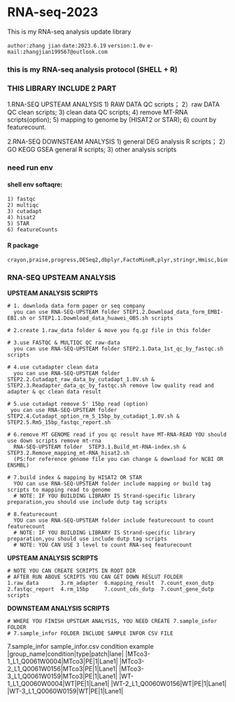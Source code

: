 # RNA-seq-2023
This is my RNA-seq  analysis update library

``` author:zhang jian ```
``` date:2023.6.19 ```
``` version:1.0v ```
``` e-mail:zhangjian199567@outlook.com ```

### this is my RNA-seq analysis protocol (SHELL + R)
### THIS LIBRARY INCLUDE 2 PART
  1.RNA-SEQ UPSTEAM ANALYSIS
    1) RAW DATA QC scripts；
    2）raw DATA QC clean scripts;
    3) clean data  QC scripts;
    4) remove MT-RNA scripts(option);
    5) mapping to genome by (HISAT2 or STAR);
    6) count by featurecount.
  
  2.RNA-SEQ DOWNSTEAM ANALYSIS 
    1) general DEG analysis R scripts；
    2）GO KEGG GSEA general R scripts;
    3) other analysis scripts
    
### need run env
#### shell env softaqre:
    1) fastqc
    2) multiqc
    3) cutadapt
    4) hisat2
    5) STAR
    6) featureCounts

#### R package
```
crayon,praise,progress,DESeq2,dbplyr,FactoMineR,plyr,stringr,Hmisc,biomaRt,ggridges,latex2exp,ggpubr,ggthemes,ggrepel,rtracklayer,ggridges,RColorBrewer,pheatmap,dplyr.plotly,htmlwidgetsshiny,reshape2,clusterProfiler,topGO,dbplyr,pathview,DOSE,org.Mm.eg.db,tidyr,dplyr,forcats,ggplot2,ggpubr,enrichplot,cowplot,stringr,RColorBrewer

```

### RNA-SEQ UPSTEAM ANALYSIS
**UPSTEAM ANALYSIS SCRIPTS**
```
# 1. downloda data form paper or seq company 
  you can use RNA-SEQ-UPSTEAM folder STEP1.2.Dowmload_data_form_EMBI-EBI.sh or STEP1.1.Dowmload_data_huawei_OBS.sh scripts 

# 2.create 1.raw_data folder & move you fq.gz file in this folder

# 3.use FASTQC & MULTIQC QC raw-data
  you can use RNA-SEQ-UPSTEAM folder STEP2.1.Data_1st_qc_by_fastqc.sh scripts
  
# 4.use cutadapter clean data
  you can use RNA-SEQ-UPSTEAM folder STEP2.2.Cutadapt_raw_data_by_cutadapt_1.0V.sh & STEP2.3.Readapter_data_qc_by_fastqc.sh remove low quality read and adapter & qc clean data result
  
# 5.use cutadapt remove 5' 15bp read (option)
 you can use RNA-SEQ-UPSTEAM folder STEP2.4.Cutadapt_option_rm_5_15bp_by_cutadapt_1.0V.sh & STEP2.5.Rm5_15bp_fastqc_report.sh
 
# 6.remove MT GENOME read if you qc result have MT-RNA-READ YOU should use down scripts remove mt-rna
  RNA-SEQ-UPSTEAM folder  STEP3.1.Build_mt-RNA-index.sh & STEP3.2.Remove_mapping_mt-RNA_hisat2.sh
  (PS:for reference genome file you can change & download for NCBI OR ENSMBL)
  
# 7.build index & mapping by HISAT2 OR STAR
  YOU can use RNA-SEQ-UPSTEAM folder include mapping or build tag scripts to mapping read to genome
  # NOTE: IF YOU BUILDING LIBRARY IS Strand-specific library preparation,you should use include dutp tag scripts
  
# 8.featurecount 
  YOU can use RNA-SEQ-UPSTEAM folder include featurecount to count featurecount 
  # NOTE: IF YOU BUILDING LIBRARY IS Strand-specific library preparation,you should use include dutp tag scripts
  # NOTE: YOU CAN USE 3 level to count RNA-seq featurecount

```
**UPSTEAM ANALYSIS SCRIPTS**
```
# NOTE YOU CAN CREATE SCRIPTS IN ROOT DIR
# AFTER RUN ABOVE SCRIPTS YOU CAN GET DOWN RESLUT FOLDER
1.raw_data       3.rm_adapter  6.mapping_result  7.count_exon_dutp  
2.fastqc_report  4.rm_15bp     7.count_cds_dutp  7.count_gene_dutp  scripts
```
**DOWNSTEAM ANALYSIS SCRIPTS**
```
# WHERE YOU FINISH UPSTEAM ANALYSIS, YOU NEED CREATE 7.sample_infor FOLDER
# 7.sample_infor FOLDER INCLUDE SAMPLE INFOR CSV FILE
```
7.sample_infor sample_infor.csv condition example
|group_name|condition|type|patch|lane|
|MTco3-1_L1_Q0061W0004|MTco3|PE|1|Lane1|
|MTco3-2_L1_Q0061W0156|MTco3|PE|1|Lane1|
|MTco3-3_L1_Q0061W0159|MTco3|PE|1|Lane1|
|WT-1_L1_Q0060W0004|WT|PE|1|Lane1|
|WT-2_L1_Q0060W0156|WT|PE|1|Lane1|
|WT-3_L1_Q0060W0159|WT|PE|1|Lane1|



